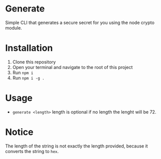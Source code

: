 # Generate

Simple CLI that generates a secure secret for you using the node crypto module.

# Installation

1. Clone this repository
2. Open your terminal and navigate to the root of this project
3. Run `npm i`
4. Run `npm i -g .`

# Usage

- `generate <length>` length is optional if no length the lenght will be 72.

# Notice

The length of the string is not exactly the length provided, because it converts the string to `hex`.

